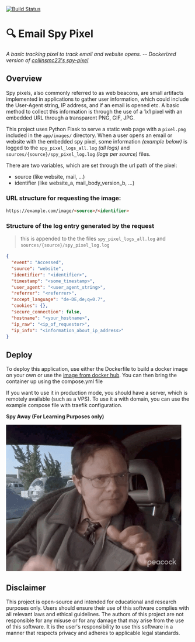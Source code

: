 [![Build Status](https://drone.huzi.rocks/api/badges/TechBoltLabs/spy-pixel/status.svg?ref=refs/heads/master)](https://drone.huzi.rocks/TechBoltLabs/spy-pixel)

# 🔍 Email Spy Pixel
*A basic tracking pixel to track email and website opens.* -- *Dockerized version of [collinsmc23's spy-pixel](https://github.com/collinsmc23/spy-pixel)*

## Overview
Spy pixels, also commonly referred to as web beacons, are small artifacts implemented in applications to gather user information, which could include the User-Agent string, IP address, and if an email is opened etc. A basic method to collect this information is through the use of a 1x1 pixel with an embedded URL through a transparent PNG, GIF, JPG.

This project uses Python Flask to serve a static web page with a `pixel.png` included in the `app/images/` directory. When a user opens an email or website with the embedded spy pixel, some information *(example below)* is logged to the `spy_pixel_logs_all.log` *(all logs)* and `sources/{source}/spy_pixel_log.log` *(logs per source)* files.

There are two variables, which are set through the url path of the pixel:
 - source (like website, mail, ...)
 - identifier (like website_a, mail_body_version_b, ...)

### URL structure for requesting the image:
```html
https://example.com/image/<source>/<identifier>
```


### Structure of the log entry generated by the request
> this is appended to the the files `spy_pixel_logs_all.log`  and `sources/{source}/spy_pixel_log.log`


```json
{
  "event": "Accessed",
  "source": "website",
  "identifier": "<identifier>",
  "timestamp": "<some_timestamp>",
  "user_agent": "<user_agent_string>",
  "referrer": "<referrer>",
  "accept_language": "de-DE,de;q=0.7",
  "cookies": {},
  "secure_connection": false,
  "hostname": "<your_hostname>",
  "ip_raw": "<ip_of_requestor>",
  "ip_info": "<information_about_ip_address>"
}
```

## Deploy

To deploy this application, use either the Dockerfile to build a docker image on your own or use the [image from docker hub](https://hub.docker.com/r/techbolt/spy-pixel).
You can then bring the container up using the compose.yml file

If you want to use it in production mode, you should have a server, which is remotely available (such as a VPS).
To use it a with domain, you can use the example compose file with traefik configuration.


**Spy Away (For Learning Purposes only)**

![Spy Dwight](https://github.com/TechBoltLabs/spy-pixel/blob/master/app/images/spy.gif )


## Disclaimer

This project is open-source and intended for educational and research purposes only. Users should ensure their use of this software complies with all relevant laws and ethical guidelines. The authors of this project are not responsible for any misuse or for any damage that may arise from the use of this software. It is the user's responsibility to use this software in a manner that respects privacy and adheres to applicable legal standards.

